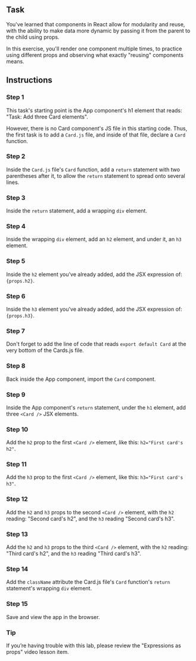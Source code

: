 ## Task

You've learned that components in React allow for modularity and reuse, with the ability to make data more dynamic by passing it from the parent to the child using props.

In this exercise, you'll render one component multiple times, to practice using different props and observing what exactly "reusing" components means.

## Instructions

### **Step 1**

This task's starting point is the App component's h1 element that reads: "Task: Add three Card elements". 

However, there is no Card component's JS file in this starting code. Thus, the first task is to add a `Card.js` file, and inside of that file, declare a `Card` function.

### **Step 2**

Inside the `Card.js` file's `Card` function, add a `return` statement with two parentheses after it, to allow the `return` statement to spread onto several lines.

### **Step 3** 

Inside the `return` statement, add a wrapping `div` element.

### **Step 4** 

Inside the wrapping `div` element, add an `h2` element, and under it, an `h3` element.

### **Step 5** 

Inside the `h2` element you've already added, add the JSX expression of: `{props.h2}`.

### **Step 6** 

Inside the `h3` element you've already added, add the JSX expression of: `{props.h3}`.

### **Step 7** 

Don't forget to add the line of code that reads `export default Card` at the very bottom of the Cards.js file.

### **Step 8** 

Back inside the App component, import the `Card` component.

### **Step 9** 

Inside the App component's `return` statement, under the `h1` element, add three `<Card />` JSX elements.

### **Step 10** 

Add the `h2` prop to the first `<Card />` element, like this: `h2="First card's h2"`.

### **Step 11** 

Add the `h3` prop to the first `<Card />` element, like this: `h3="First card's h3"`.

### **Step 12** 

Add the `h2` and `h3` props to the second `<Card />` element, with the `h2` reading: "Second card's h2", and the `h3` reading "Second card's h3".

### **Step 13** 

Add the `h2` and `h3` props to the third `<Card />` element, with the `h2` reading: "Third card's h2", and the `h3` reading "Third card's h3".

### **Step 14** 

Add the `className` attribute the Card.js file's `Card` function's `return` statement's wrapping `div` element.

### **Step 15**

Save and view the app in the browser.

### **Tip**

If you’re having trouble with this lab, please review the "Expressions as props" video lesson item.
